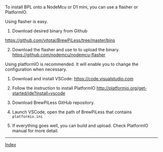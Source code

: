 To install BPL onto a NodeMcu or D1 mini, you can use a flasher or PlatformIO.

Using flasher is easy. 
1. Download desired binary from Github

https://github.com/vitotai/BrewPiLess/tree/master/bins

2. Download the flasher and use to to upload the binary.
https://github.com/nodemcu/nodemcu-flasher


Using platformIO is recommended. It will enable you to change the configuration when necessary.

1. Download and install VSCode:
https://code.visualstudio.com

2. Follow the instruction to install PlatformIO
http://platformio.org/get-started/ide?install=vscode

3. Download BrewPiLess GitHub repository.

4. Launch VSCode, open the path of BrewPiLess that contains `platformio.ini`

5. If everything goes well, you can build and upload. Check PlatformIO manual for more detail.

***
[Index](index.md)